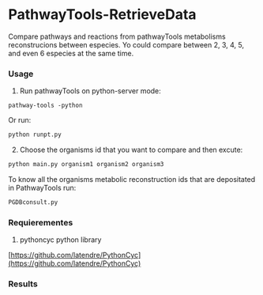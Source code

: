 # PathwayTools-RetrieveData
Compare pathways and reactions from pathwayTools metabolisms reconstrucions between especies. Yo could compare between 2, 3, 4, 5, and even 6 especies at the same time.

### Usage
1) Run pathwayTools on python-server mode:
```
pathway-tools -python
```
Or run:

```python
python runpt.py
```

2) Choose the organisms id that you want to compare and then excute:
```python
python main.py organism1 organism2 organism3
```
  To know all the organisms metabolic reconstruction ids that are depositated in PathwayTools run:
```python
PGDBconsult.py
```
### Requierementes
1) pythoncyc python library

[https://github.com/latendre/PythonCyc](https://github.com/latendre/PythonCyc)

### Results
